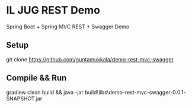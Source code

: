 # IL JUG REST Demo
Spring Boot + Spring MVC REST + Swagger Demo

Setup
-----

git clone https://github.com/guntamukkala/demo-rest-mvc-swagger

Compile && Run
--------------

gradlew clean build && java -jar build\libs\demo-rest-mvc-swagger-0.0.1-SNAPSHOT.jar





